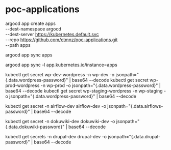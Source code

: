 # poc-applications


argocd app create apps \
    --dest-namespace argocd \
    --dest-server https://kubernetes.default.svc \
    --repo https://github.com/ctmnz/poc-applications.git \
    --path apps

argocd app sync apps

argocd app sync -l app.kubernetes.io/instance=apps

kubectl get secret wp-dev-wordpress -n wp-dev -o jsonpath="{.data.wordpress-password}" | base64 --decode
kubectl get secret wp-prod-wordpress -n wp-prod -o jsonpath="{.data.wordpress-password}" | base64 --decode
kubectl get secret wp-staging-wordpress -n wp-staging -o jsonpath="{.data.wordpress-password}" | base64 --decode

kubectl get secret -n airflow-dev airflow-dev -o jsonpath="{.data.airflows-password}" | base64 --decode

kubectl get secret -n dokuwiki-dev dokuwiki-dev -o jsonpath="{.data.dokuwiki-password}" | base64 --decode

kubectl get secrets -n drupal-dev drupal-dev -o jsonpath="{.data.drupal-password}" | base64 --decode
